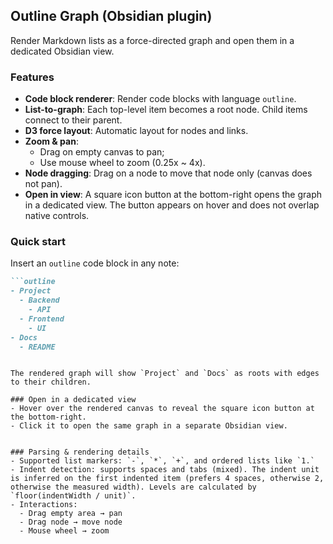 ## Outline Graph (Obsidian plugin)

Render Markdown lists as a force-directed graph and open them in a dedicated Obsidian view.

### Features
- **Code block renderer**: Render code blocks with language `outline`.
- **List-to-graph**: Each top-level item becomes a root node. Child items connect to their parent.
- **D3 force layout**: Automatic layout for nodes and links.
- **Zoom & pan**:
  - Drag on empty canvas to pan;
  - Use mouse wheel to zoom (0.25x ~ 4x).
- **Node dragging**: Drag on a node to move that node only (canvas does not pan).
- **Open in view**: A square icon button at the bottom-right opens the graph in a dedicated view. The button appears on hover and does not overlap native controls.

### Quick start
Insert an `outline` code block in any note:

```markdown
```outline
- Project
  - Backend
    - API
  - Frontend
    - UI
- Docs
  - README
```
```

The rendered graph will show `Project` and `Docs` as roots with edges to their children.

### Open in a dedicated view
- Hover over the rendered canvas to reveal the square icon button at the bottom-right.
- Click it to open the same graph in a separate Obsidian view.


### Parsing & rendering details
- Supported list markers: `-`, `*`, `+`, and ordered lists like `1.`
- Indent detection: supports spaces and tabs (mixed). The indent unit is inferred on the first indented item (prefers 4 spaces, otherwise 2, otherwise the measured width). Levels are calculated by `floor(indentWidth / unit)`.
- Interactions:
  - Drag empty area → pan
  - Drag node → move node
  - Mouse wheel → zoom



